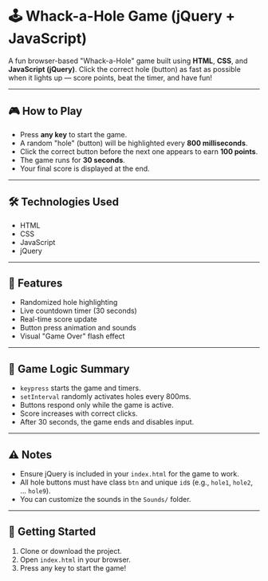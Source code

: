 # 🕹️ Whack-a-Hole Game (jQuery + JavaScript)

A fun browser-based "Whack-a-Hole" game built using **HTML**, **CSS**, and **JavaScript (jQuery)**. Click the correct hole (button) as fast as possible when it lights up — score points, beat the timer, and have fun!

---

## 🎮 How to Play

- Press **any key** to start the game.
- A random "hole" (button) will be highlighted every **800 milliseconds**.
- Click the correct button before the next one appears to earn **100 points**.
- The game runs for **30 seconds**.
- Your final score is displayed at the end.

---

## 🛠️ Technologies Used

- HTML
- CSS
- JavaScript
- jQuery

---
## 📌 Features

- Randomized hole highlighting
- Live countdown timer (30 seconds)
- Real-time score update
- Button press animation and sounds
- Visual "Game Over" flash effect

---

## 🧠 Game Logic Summary

- `keypress` starts the game and timers.
- `setInterval` randomly activates holes every 800ms.
- Buttons respond only while the game is active.
- Score increases with correct clicks.
- After 30 seconds, the game ends and disables input.

---

## ⚠️ Notes

- Ensure jQuery is included in your `index.html` for the game to work.
- All hole buttons must have class `btn` and unique `id`s (e.g., `hole1`, `hole2`, ... `hole9`).
- You can customize the sounds in the `Sounds/` folder.

---

## 🚀 Getting Started

1. Clone or download the project.
2. Open `index.html` in your browser.
3. Press any key to start the game!





